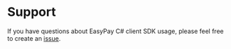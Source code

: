 # Support

If you have questions about EasyPay C# client SDK usage, please feel free to create an [issue](https://github.com/easypay/easypay-client-csharp/issues).
